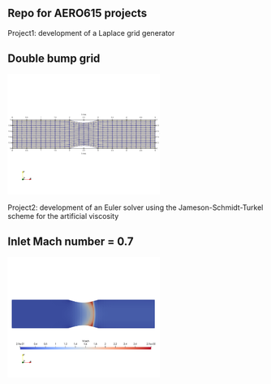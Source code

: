 ## Repo for AERO615 projects


Project1: development of a Laplace grid generator

## Double bump grid
<img src="./Project2/results/coarseMeshPic.png" width="300">

Project2: development of an Euler solver using the Jameson-Schmidt-Turkel scheme for the artificial viscosity

## Inlet Mach number = 0.7
<img src="./Project2/results/Mach07fine.png" width="300">
